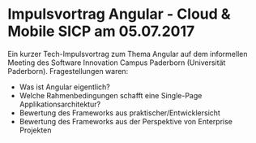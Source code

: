 # Impulsvortrag Angular - Cloud & Mobile SICP am 05.07.2017

Ein kurzer Tech-Impulsvortrag zum Thema Angular auf dem informellen Meeting des Software Innovation Campus Paderborn (Universität Paderborn). 
Fragestellungen waren: 
- Was ist Angular eigentlich? 
- Welche Rahmenbedingungen schafft eine Single-Page Applikationsarchitektur? 
- Bewertung des Frameworks aus praktischer/Entwicklersicht 
- Bewertung des Frameworks aus der Perspektive von Enterprise Projekten